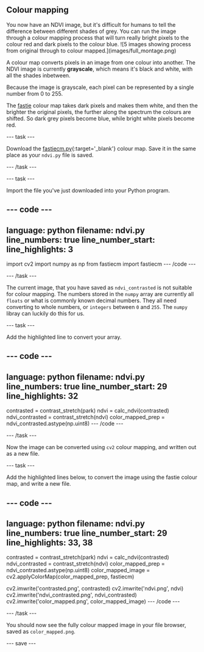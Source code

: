## Colour mapping

<div style="display: flex; flex-wrap: wrap">
<div style="flex-basis: 200px; flex-grow: 1; margin-right: 15px;">
You now have an NDVI image, but it's difficult for humans to tell the difference between different shades of grey. You can run the image through a colour mapping process that will turn really bright pixels to the colour red and dark pixels to the colour blue.
![5 images showing process from original through to colour mapped.](images/full_montage.png)
</div>
</div>

A colour map converts pixels in an image from one colour into another. The NDVI image is currently **grayscale**, which means it's black and white, with all the shades inbetween.

Because the image is grayscale, each pixel can be represented by a single number from 0 to 255.

The [fastie](https://storage.googleapis.com/publiclab-production/public/system/images/photos/000/006/146/original/NDVI_VGYRM-lut.txt) colour map takes dark pixels and makes them white, and then the brighter the original pixels, the further along the spectrum the colours are shifted. So dark grey pixels become blue, while bright white pixels become red.

--- task ---

Download the [fastiecm.py](images/fastiecm.py){:target='_blank'} colour map. Save it in the same place as your `ndvi.py` file is saved.

--- /task ---

--- task ---

Import the file you've just downloaded into your Python program.

--- code ---
---
language: python
filename: ndvi.py
line_numbers: true
line_number_start: 
line_highlights: 3
---
import cv2
import numpy as np
from fastiecm import fastiecm
--- /code ---

--- /task ---

The current image, that you have saved as `ndvi_contrasted` is not suitable for colour mapping. The numbers stored in the `numpy` array are currently all `floats` or what is commonly known decimal numbers. They all need converting to whole numbers, or `integers` between `0` and `255`. The `numpy` libray can luckily do this for us.

--- task ---

Add the highlighted line to convert your array.

--- code ---
---
language: python
filename: ndvi.py
line_numbers: true
line_number_start: 29
line_highlights: 32
---
contrasted = contrast_stretch(park)
ndvi = calc_ndvi(contrasted)
ndvi_contrasted = contrast_stretch(ndvi)
color_mapped_prep = ndvi_contrasted.astype(np.uint8)
--- /code ---

--- /task ---

Now the image can be converted using `cv2` colour mapping, and written out as a new file.

--- task ---

Add the highlighted lines below, to convert the image using the fastie colour map, and write a new file.

--- code ---
---
language: python
filename: ndvi.py
line_numbers: true
line_number_start: 29
line_highlights: 33, 38
---
contrasted = contrast_stretch(park)
ndvi = calc_ndvi(contrasted)
ndvi_contrasted = contrast_stretch(ndvi)
color_mapped_prep = ndvi_contrasted.astype(np.uint8)
color_mapped_image = cv2.applyColorMap(color_mapped_prep, fastiecm)

cv2.imwrite('contrasted.png', contrasted)
cv2.imwrite('ndvi.png', ndvi)
cv2.imwrite('ndvi_contrasted.png', ndvi_contrasted)
cv2.imwrite('color_mapped.png', color_mapped_image)
--- /code ---

--- /task ---

You should now see the fully colour mapped image in your file browser, saved as `color_mapped.png`.

--- save ---